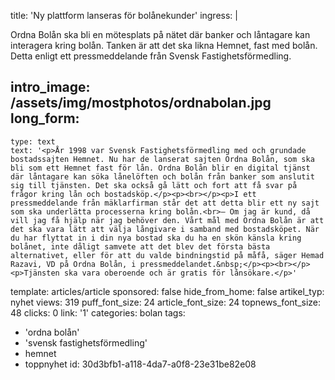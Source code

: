 title: 'Ny plattform lanseras för bolånekunder'
ingress: |
  <p>Ordna Bolån ska bli en mötesplats på nätet där banker och låntagare kan interagera kring bolån. Tanken är att det ska likna Hemnet, fast med bolån. Detta enligt ett pressmeddelande från Svensk Fastighetsförmedling.
  </p>
  
intro_image: /assets/img/mostphotos/ordnabolan.jpg
long_form:
  -
    type: text
    text: '<p>År 1998 var Svensk Fastighetsförmedling med och grundade bostadssajten Hemnet. Nu har de lanserat sajten Ordna Bolån, som ska bli som ett Hemnet fast för lån. Ordna Bolån blir en digital tjänst där låntagare kan söka lånelöften och bolån från banker som anslutit sig till tjänsten. Det ska också gå lätt och fort att få svar på frågor kring lån och bostadsköp.</p><p><br></p><p>I ett pressmeddelande från mäklarfirman står det att detta blir ett ny sajt som ska underlätta processerna kring bolån.<br>– Om jag är kund, då vill jag få hjälp när jag behöver den. Vårt mål med Ordna Bolån är att det ska vara lätt att välja långivare i samband med bostadsköpet. När du har flyttat in i din nya bostad ska du ha en skön känsla kring bolånet, inte dåligt samvete att det blev det första bästa alternativet, eller för att du valde bindningstid på måfå, säger Hemad Razavi, VD på Ordna Bolån, i pressmeddelandet.&nbsp;</p><p><br></p><p>Tjänsten ska vara oberoende och är gratis för lånsökare.</p>'
template: articles/article
sponsored: false
hide_from_home: false
artikel_typ: nyhet
views: 319
puff_font_size: 24
article_font_size: 24
topnews_font_size: 48
clicks: 0
link: '1'
categories: bolan
tags:
  - 'ordna bolån'
  - 'svensk fastighetsförmedling'
  - hemnet
  - toppnyhet
id: 30d3bfb1-a118-4da7-a0f8-23e31be82e08
